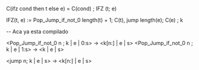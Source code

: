 C(ifz cond then t else e) = C(cond) ; IFZ (t; e) 

IFZ(t, e) := Pop_Jump_if_not_0 length(t) + 1; C(t), jump length(e); C(e) ; k   

-- Aca ya esta compilado 

<Pop_Jump_if_not_0 n ; k | e | 0:s> -> <k[n:] | e | s> 
<Pop_Jump_if_not_0 n ; k | e | 1:s> -> <k | e | s>

<jump n; k | e | s> -> <k[n:] | e | s>
